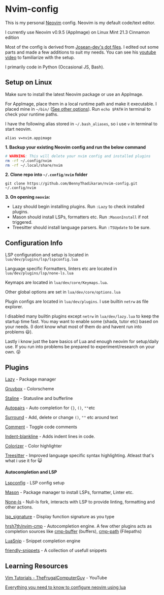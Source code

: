 # Nvim-config
This is my personal [Neovim](https://neovim.io/) config. Neovim is my default code/text editor.

I currently use Neovim v0.9.5 (AppImage) on Linux Mint 21.3 Cinnamon edition

Most of the config is derived from [Josean-dev's dot files](https://github.com/josean-dev/dev-environment-files). I edited out some parts and made a few additions to suit my needs. You can see his [youtube video](https://www.youtube.com/watch?v=vdn_pKJUda8) to familiarize with the setup.

I primarily code in Python (Occasional JS, Bash).

## Setup on Linux
Make sure to install the latest Neovim package or use an AppImage.

For AppImage, place them in a local runtime path and make it executable. I placed mine in `~/bin/` ([See other options](https://unix.stackexchange.com/a/36874)).
Run `echo $PATH` in terminal to check your runtime paths.

I have the following alias stored in `~/.bash_aliases`, so i use `v` in terminal to start neovim.

```
alias v=nvim.appimage
```

**1. Backup your existing Neovim config and run the below command**
```bash
# WARNING: This will delete your nvim config and installed plugins
rm -rf ~/.config/nvim
rm -rf ~/.local/share/nvim
```

**2. Clone repo into `~/.config/nvim` folder**
```
git clone https://github.com/BennyThadikaran/nvim-config.git ~/.config/nvim
```

**3. On opening `neovim`:**

- Lazy should begin installing plugins. Run `:Lazy` to check installed plugins.
- Mason should install LSPs, formatters etc. Run `:MasonInstall` if not triggered.
- Treesitter should install language parsers. Run `:TSUpdate` to be sure.

## Configuration Info

LSP configuration and setup is located in `lua/dev/plugins/lsp/lspconfig.lua`

Language specific Formatters, linters etc are located in `lua/dev/plugins/lsp/none-ls.lua`

Keymaps are located in `lua/dev/core/Keymaps.lua`.

Other global options are set in `lua/dev/core/options.lua`

Plugin configs are located in `lua/dev/plugins`. I use builtin `netrw` as file explorer.

I disabled many builtin plugins except `netrw` in `lua/dev/lazy.lua` to keep the startup time fast. You may want to enable some (shada, tutor etc) based on your needs. (I dont know what most of them do and havent run into problems :smiley:).

Lastly i know just the bare basics of Lua and enough neovim for setup/daily use. If you run into problems be prepared to experiment/research on your own. :stuck_out_tongue_winking_eye:

## Plugins

[Lazy](https://github.com/folke/lazy.nvim) - Package manager

[Gruvbox](https://github.com/morhetz/gruvbox) - Colorscheme

[Staline](https://github.com/tamton-aquib/staline.nvim) - Statusline and bufferline

[Autopairs](https://github.com/windwp/nvim-autopairs) - Auto completion for `{}`, `()`, `""`etc

[Surround](https://github.com/kylechui/nvim-surround) - Add, delete or change `()`, `""` etc around text

[Comment](https://github.com/numToStr/Comment.nvim) - Toggle code comments

[Indent-blankline](https://github.com/lukas-reineke/indent-blankline.nvim) - Adds indent lines in code.

[Colorizer](https://github.com/NvChad/nvim-colorizer.lua) - Color highlighter

[Treesitter](https://github.com/nvim-treesitter/nvim-treesitter) - Improved language specific syntax highlighting. Atleast that's what i use it for 😺

#### Autocompletion and LSP

[Lspconfig](https://github.com/neovim/nvim-lspconfig) - LSP config setup

[Mason](https://github.com/williamboman/mason.nvim) - Package manager to install LSPs, formatter, Linter etc.

[None-ls](https://github.com/nvimtools/none-ls.nvim) - Null-ls fork, interacts with LSP to provide linting, formatting and other actions.

[lsp_signature](https://github.com/ray-x/lsp_signature.nvim) - Display function signature as you type

[hrsh7th/nvim-cmp](https://github.com/hrsh7th/nvim-cmp) - Autocompletion engine. A few other plugins acts as completion sources like [cmp-buffer](https://github.com/hrsh7th/cmp-buffer) (buffers), [cmp-path](https://github.com/hrsh7th/cmp-path) (Filepaths) 

[LuaSnip](https://github.com/L3MON4D3/LuaSnip) - Snippet completion engine

[friendly-snippets](https://github.com/rafamadriz/friendly-snippets) - A collection of usefull snippets

## Learning Resources

[Vim Tutorials - TheFrugalComputerGuy](https://www.youtube.com/playlist?list=PLy7Kah3WzqrEjsuvhT46fr28Q11oa5ZoI) - YouTube

[Everything you need to know to configure neovim using lua](https://vonheikemen.github.io/devlog/tools/configuring-neovim-using-lua/)

